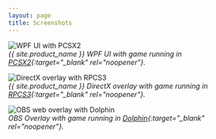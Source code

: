 ```yaml
---
layout: page
title: Screenshots
---
```

![WPF UI with PCSX2](assets/srt_screenshot_pcsx2.png)  
*{{ site.product_name }} WPF UI with game running in [PCSX2](https://pcsx2.net/){:target="_blank" rel="noopener"}.*

![DirectX overlay with RPCS3](assets/srt_screenshot_rpcs3.png)  
*{{ site.product_name }} DirectX overlay with game running in [RPCS3](https://rpcs3.net/){:target="_blank" rel="noopener"}.*

![OBS web overlay with Dolphin](assets/srt_screenshot_dolphin.png)  
*OBS Overlay with game running in [Dolphin](https://dolphin-emu.org/){:target="_blank" rel="noopener"}.*